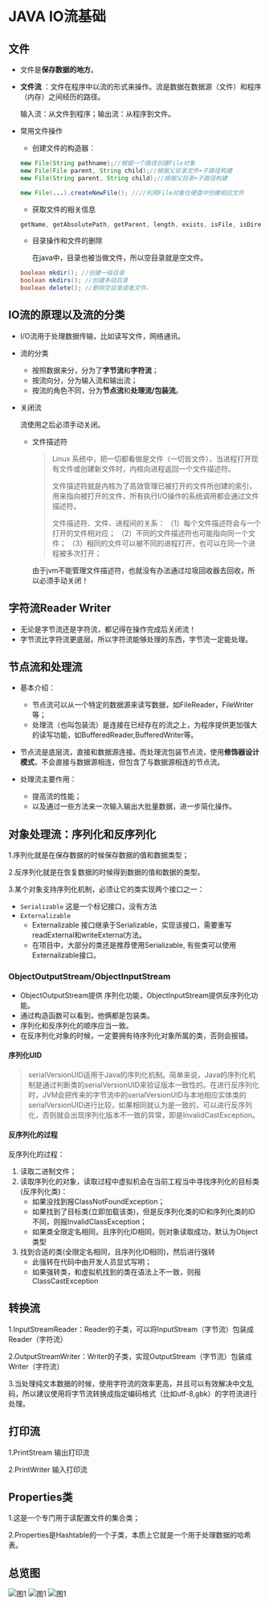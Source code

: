 # JAVA IO流基础

## 文件

- 文件是**保存数据的地方**。

- **文件流** ：文件在程序中以流的形式来操作。流是数据在数据源（文件）和程序（内存）之间经历的路径。

  输入流：从文件到程序；输出流：从程序到文件。

- 常用文件操作

  - 创建文件的构造器：

  ```java
  new File(String pathname);//根据一个路径创建File对象
  new File(File parent, String child);//根据父目录文件+子路径构建
  new File(String parent, String child);//根据父目录+子路径构建
  
  new File(...).createNewFile(); ////利用File对象在硬盘中创建相应文件
  ```

  - 获取文件的相关信息

  ```java
  getName, getAbsolutePath, getParent, length, exists, isFile, isDirectory...所见即所得，用到了再查。 
  ```

  - 目录操作和文件的删除

    在java中，目录也被当做文件，所以空目录就是空文件。

  ```java
  boolean mkdir(); //创建一级目录
  boolean mkdirs(); //创建多级目录
  boolean delete(); //删除空目录或者文件。
  ```

## IO流的原理以及流的分类

- I/O流用于处理数据传输，比如读写文件，网络通讯。

- 流的分类

  - 按照数据来分，分为了**字节流**和**字符流**；
  - 按流向分，分为输入流和输出流；
  - 按流的角色不同，分为**节点流**和**处理流/包装流**。

- 关闭流

  流使用之后必须手动关闭。

  - 文件描述符

    > Linux 系统中，把一切都看做是文件（一切皆文件），当进程打开现有文件或创建新文件时，内核向进程返回一个文件描述符。
    >
    > 文件描述符就是内核为了高效管理已被打开的文件所创建的索引，用来指向被打开的文件，所有执行I/O操作的系统调用都会通过文件描述符。
    >
    > 文件描述符、文件、进程间的关系：
    > （1）每个文件描述符会与一个打开的文件相对应；
    > （2）不同的文件描述符也可能指向同一个文件；
    > （3）相同的文件可以被不同的进程打开，也可以在同一个进程被多次打开；

    由于jvm不能管理文件描述符，也就没有办法通过垃圾回收器去回收，所以必须手动关闭！

## 字符流Reader Writer

- 无论是字节流还是字符流，都记得在操作完成后关闭流！
- 字节流比字符流更底层。所以字符流能够处理的东西，字节流一定能处理。

## 节点流和处理流

- 基本介绍：
  - 节点流可以从一个特定的数据源来读写数据，如FileReader，FileWriter等；
  - 处理流（也叫包装流）是连接在已经存在的流之上，为程序提供更加强大的读写功能，如BufferedReader,BufferedWriter等。

- 节点流是底层流，直接和数据源连接。而处理流包装节点流，使用**修饰器设计模式**，不会直接与数据源相连，但包含了与数据源相连的节点流。
- 处理流主要作用：
  - 提高流的性能；
  - 以及通过一些方法来一次输入输出大批量数据，进一步简化操作。

## 对象处理流：序列化和反序列化

1.序列化就是在保存数据的时候保存数据的值和数据类型；

2.反序列化就是在恢复数据的时候得到数据的值和数据的类型。

3.某个对象支持序列化机制，必须让它的类实现两个接口之一：

- `Serializable` 这是一个标记接口，没有方法
- `Externalizable`  
  - Externalizable 接口继承于Serializable，实现该接口，需要重写readExternal和writeExternal方法。
  - 在项目中，大部分的类还是推荐使用Serializable, 有些类可以使用Externalizable接口。

### ObjectOutputStream/ObjectInputStream

- ObjectOutputStream提供 序列化功能，ObjectInputStream提供反序列化功能。
- 通过构造函数可以看到，他俩都是包装类。
- 序列化和反序列化的顺序应当一致。
- 在反序列化对象的时候，一定要拥有待序列化对象所属的类，否则会报错。

#### **序列化UID**

> serialVersionUID适用于Java的序列化机制。简单来说，Java的序列化机制是通过判断类的serialVersionUID来验证版本一致性的。在进行反序列化时，JVM会把传来的字节流中的serialVersionUID与本地相应实体类的serialVersionUID进行比较，如果相同就认为是一致的，可以进行反序列化，否则就会出现序列化版本不一致的异常，即是InvalidCastException。

#### 反序列化的过程

反序列化的过程：

1. 读取二进制文件；
2. 读取序列化的对象，读取过程中虚拟机会在当前工程当中寻找序列化的目标类(反序列化类)：
   - 如果没找到报ClassNotFoundException；
   - 如果找到了目标类(立即加载该类)，但是反序列化类的ID和序列化类的ID不同，则报InvalidClassException；
   - 如果类全限定名相同，且序列化ID相同，则对象读取成功，默认为Object类型
3. 找到合适的类(全限定名相同，且序列化ID相同)，然后进行强转
   - 此强转在代码中由开发人员显式写明；
   - 如果强转类，和虚拟机找到的类在语法上不一致，则报ClassCastException

## 转换流

1.InputStreamReader：Reader的子类，可以将InputStream（字节流）包装成Reader（字符流）

2.OutputStreamWriter：Writer的子类，实现OutputStream（字节流）包装成Writer（字符流）

3.当处理纯文本数据的时候，使用字符流的效率更高，并且可以有效解决中文乱码，所以建议使用将字节流转换成指定编码格式（比如utf-8,gbk）的字符流进行处理。

## 打印流

1.PrintStream 输出打印流

2.PrintWriter 输入打印流

## Properties类

1.这是一个专门用于读配置文件的集合类；

2.Properties是Hashtable的一个子类，本质上它就是一个用于处理数据的哈希表。

## 总览图

![图1](./images/IO流.png)
![图1](./images/IO流2.png)
![图1](./images/IO流3.png)